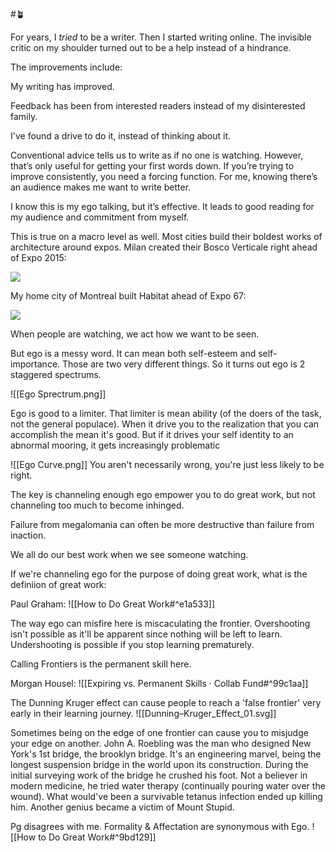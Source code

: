 #🪴

For years, I *tried* to be a writer. Then I started writing online. The invisible critic on my shoulder turned out to be a help instead of a hindrance.

The improvements include:

My writing has improved.

Feedback has been from interested readers instead of my disinterested family. 

I've found a drive to do it, instead of thinking about it.

Conventional advice tells us to write as if no one is watching. However, that’s only useful for getting your first words down. If you’re trying to improve consistently, you need a forcing function. For me, knowing there’s an audience makes me want to write better.

I know this is my ego talking, but it’s effective. It leads to good reading for my audience and commitment from myself.

This is true on a macro level as well. Most cities build their boldest works of architecture around expos. Milan created their Bosco Verticale right ahead of Expo 2015:

![](https://cdn-images-1.medium.com/max/1600/0*NqacJR9lJKKwsdic)

My home city of Montreal built Habitat ahead of Expo 67:

![](https://cdn-images-1.medium.com/max/1600/0*y3RKFx39TMTGLX0Y.jpeg)

When people are watching, we act how we want to be seen.

But ego is a messy word. It can mean both self-esteem and self-importance. Those are two very different things. So it turns out ego is 2 staggered spectrums.

![[Ego Sprectrum.png]]

Ego is good to a limiter. That limiter is mean ability (of the doers of the task, not the general populace). When it drive you to the realization that you can accomplish the mean it's good. But if it drives your self identity to an abnormal mooring, it gets increasingly problematic

![[Ego Curve.png]]
You aren't necessarily wrong, you're just less likely to be right.

The key is channeling enough ego empower you to do great work, but not channeling too much to become inhinged.

Failure from megalomania can often be more destructive than failure from inaction.

We all do our best work when we see someone watching.

If we're channeling ego for the purpose of doing great work, what is the definiion of great work:

Paul Graham:
![[How to Do Great Work#^e1a533]]

The way ego can misfire here is miscaculating the frontier. Overshooting isn't possible as it'll be apparent since nothing will be left to learn. Undershooting is possible if you stop learning prematurely.

Calling Frontiers is the permanent skill here.

Morgan Housel:
![[Expiring vs. Permanent Skills · Collab Fund#^99c1aa]]

The Dunning Kruger effect can cause people to reach a 'false frontier' very early in their learning journey.
![[Dunning–Kruger_Effect_01.svg]]

Sometimes being on the edge of one frontier can cause you to misjudge your edge on another. John A. Roebling was the man who designed New York's 1st bridge, the brooklyn bridge. It's an engineering marvel, being the longest suspension bridge in the world upon its construction. During the initial surveying work of the bridge he crushed his foot. Not a believer in modern medicine, he tried water therapy (continually pouring water over the wound). What would've been a survivable tetanus infection ended up killing him. Another genius became a victim of Mount Stupid.

Pg disagrees with me. Formality & Affectation are synonymous with Ego.
![[How to Do Great Work#^9bd129]]